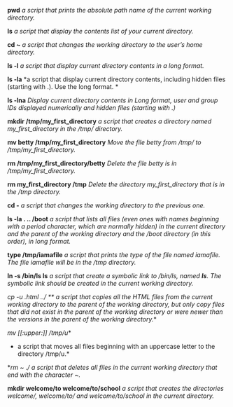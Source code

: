 **pwd**
*a script that prints the absolute path name of the current working directory.*

**ls**
*a script that display the contents list of your current directory.*

**cd ~**
*a script that changes the working directory to the user’s home directory.*

**ls -l**
*a script that display current directory contents in a long format.*

**ls -la**
*a script that display current directory contents, including hidden files (starting with .). Use the long format. *

**ls -lna**
*Display current directory contents in Long format, user and group IDs displayed numerically
and hidden files (starting with .)*

**mkdir /tmp/my_first_directory**
*a script that creates a directory named my_first_directory in the /tmp/ directory.*

**mv betty /tmp/my_first_directory**
*Move the file betty from /tmp/ to /tmp/my_first_directory.*

**rm /tmp/my_first_directory/betty**
*Delete the file betty is in /tmp/my_first_directory.*

**rm my_first_directory /tmp**
*Delete the directory my_first_directory that is in the /tmp directory.*

**cd -**
*a script that changes the working directory to the previous one.*

**ls -la . .. /boot**
*a script that lists all files (even ones with names beginning with a period character, which are normally hidden) in the current directory and the parent of the working directory and the /boot directory (in this order), in long format.*

**type /tmp/iamafile**
*a script that prints the type of the file named iamafile. The file iamafile will be in the /tmp directory.*

**ln -s /bin/ls __ls__**
*a script that create a symbolic link to /bin/ls, named __ls__. The symbolic link should be created in the current working directory.*

**cp -u *.html ../**
** a script that copies all the HTML files from the current working directory to the parent of the working directory, but only copy files that did not exist in the parent of the working directory or were newer than the versions in the parent of the working directory.**

**mv [[:upper:]]* /tmp/u**
* a script that moves all files beginning with an uppercase letter to the directory /tmp/u.*

**rm *~ ./**
*a script that deletes all files in the current working directory that end with the character ~.*

**mkdir welcome/to welcome/to/school**
*a script that creates the directories welcome/, welcome/to/ and welcome/to/school in the current directory.*